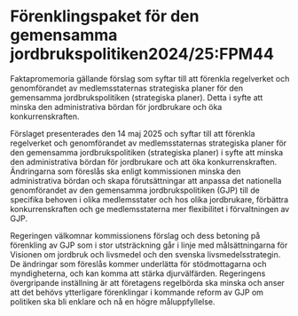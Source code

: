 # Förenklingspaket för den gemensamma jordbrukspolitiken2024/25:FPM44

Faktapromemoria gällande förslag som syftar till att förenkla regelverket och genomförandet av medlemsstaternas strategiska planer för den gemensamma jordbrukspolitiken (strategiska planer). Detta i syfte att minska den administrativa bördan för jordbrukare och öka konkurrenskraften.

Förslaget presenterades den 14 maj 2025 och syftar till att förenkla regelverket och genomförandet av medlemsstaternas strategiska planer för den gemensamma jordbrukspolitiken (strategiska planer) i syfte att minska den administrativa bördan för jordbrukare och att öka konkurrenskraften. Ändringarna som föreslås ska enligt kommissionen minska den administrativa bördan och skapa förutsättningar att anpassa det nationella genomförandet av den gemensamma jordbrukspolitiken (GJP) till de specifika behoven i olika medlemsstater och hos olika jordbrukare, förbättra konkurrenskraften och ge medlemsstaterna mer flexibilitet i förvaltningen av GJP.

Regeringen välkomnar kommissionens förslag och dess betoning på förenkling av GJP som i stor utsträckning går i linje med målsättningarna för Visionen om jordbruk och livsmedel och den svenska livsmedelsstrategin. De ändringar som föreslås kommer underlätta för stödmottagarna och myndigheterna, och kan komma att stärka djurvälfärden. Regeringens övergripande inställning är att företagens regelbörda ska minska och anser att det behövs ytterligare förenklingar i kommande reform av GJP om politiken ska bli enklare och nå en högre måluppfyllelse.
